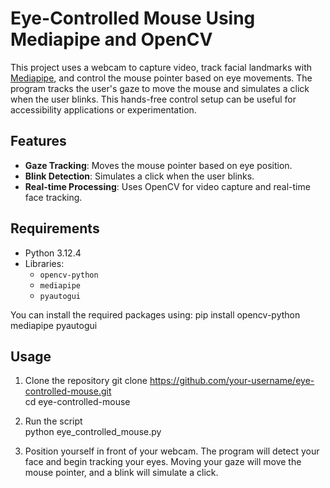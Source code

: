# Eye-Controlled Mouse Using Mediapipe and OpenCV

This project uses a webcam to capture video, track facial landmarks with [Mediapipe](https://mediapipe.dev/), and control the mouse pointer based on eye movements. The program tracks the user's gaze to move the mouse and simulates a click when the user blinks. This hands-free control setup can be useful for accessibility applications or experimentation.

## Features

- **Gaze Tracking**: Moves the mouse pointer based on eye position.
- **Blink Detection**: Simulates a click when the user blinks.
- **Real-time Processing**: Uses OpenCV for video capture and real-time face tracking.

## Requirements

- Python 3.12.4
- Libraries: 
  - `opencv-python`
  - `mediapipe`
  - `pyautogui`

You can install the required packages using:
pip install opencv-python mediapipe pyautogui

## Usage
1. Clone the repository
git clone https://github.com/your-username/eye-controlled-mouse.git  
cd eye-controlled-mouse  

2. Run the script  
python eye_controlled_mouse.py  

3. Position yourself in front of your webcam. The program will detect your face and begin tracking your eyes. Moving your gaze will move the mouse pointer, and a blink will simulate a click.  
